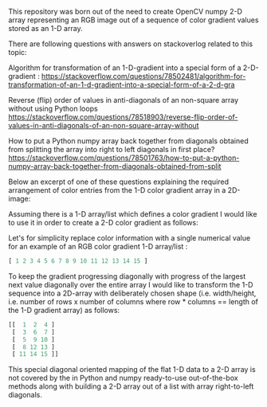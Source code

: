 
This repository was born out of the need to create OpenCV numpy 2-D array representing
an RGB image out of a sequence of color gradient values stored as an 1-D array.

There are following questions with answers on stackoverlog related to this topic:


Algorithm for transformation of an 1-D-gradient into a special form of a 2-D-gradient :
	https://stackoverflow.com/questions/78502481/algorithm-for-transformation-of-an-1-d-gradient-into-a-special-form-of-a-2-d-gra


Reverse (flip) order of values in anti-diagonals of an non-square array without using Python loops
	https://stackoverflow.com/questions/78518903/reverse-flip-order-of-values-in-anti-diagonals-of-an-non-square-array-without


How to put a Python numpy array back together from diagonals obtained from splitting the array into right to left diagonals in first place?
	https://stackoverflow.com/questions/78501763/how-to-put-a-python-numpy-array-back-together-from-diagonals-obtained-from-split


Below an excerpt of one of these questions explaining the required arrangement of 
color entries from the 1-D color gradient array in a 2D-image: 

Assuming there is a 1-D array/list which defines a color gradient I would like to use it in 
order to create a 2-D color gradient as follows:

Let's for simplicity replace color information with a single numerical value for an example
 of an RGB color gradient 1-D array/list :

``` python
[ 1 2 3 4 5 6 7 8 9 10 11 12 13 14 15 ]
```
To keep the gradient progressing diagonally with progress of the largest next value 
diagonally over the entire array I would like to transform the 1-D sequence into a 
2D-array with deliberately chosen shape (i.e. width/height, i.e. number of rows x number
of columns where row * columns == length of the 1-D gradient array) as follows:

``` python
[[  1  2  4 ]
 [  3  6  7 ]
 [  5  9 10 ]
 [  8 12 13 ]
 [ 11 14 15 ]]
 ```
 
This special diagonal oriented mapping of the flat 1-D data to a 2-D array  is not covered 
by the in Python and numpy ready-to-use out-of-the-box methods along with building 
a 2-D array out of a list with array right-to-left diagonals. 

 